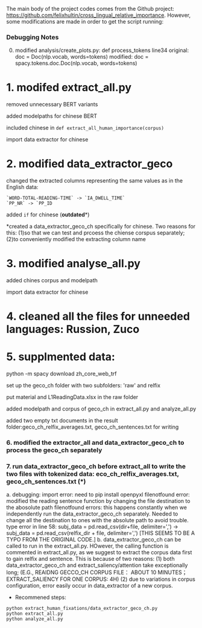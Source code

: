 The main body of the project codes comes from the Github project: https://github.com/felixhultin/cross_lingual_relative_importance.
However, some modifications are made in order to get the script running:
### Debugging Notes
0. modified analysis/create_plots.py: def process_tokens
line34
original:
doc = Doc(nlp.vocab, words=tokens)
modified:
doc = spacy.tokens.doc.Doc(nlp.vocab, words=tokens)


# 1. modifed extract_all.py
  removed unnecessary BERT variants
  
  added modelpaths for chinese BERT
  
  included chinese in `def extract_all_human_importance(corpus)`
  
  import data extractor for chinese

# 2. modified data_extractor_geco
  changed the extracted columns representing the same values as in the English data:
  
    `WORD-TOTAL-READING-TIME` -> `IA_DWELL_TIME`
    `PP_NR` -> `PP_ID
    
  added `if` for chinese (**outdated***)
  
  *created a data_extractor_geco_ch specifically for chinese. Two reasons for  this:
    (1)so that we can test and prcoess the chiense corspus separately;
    (2)to conveniently modified the extracting column name

# 3. modified analyse_all.py
  added chines corpus and modelpath
  
  import data extractor for chinese

# 4. cleaned all the files for unneeded languages: Russion, Zuco

# 5. supplmented data:
  python -m spacy download zh_core_web_trf
  
  set up the geco_ch folder with two subfolders: 'raw' and relfix
  
  put material and L1ReadingData.xlsx in the raw folder
  
  added modelpath and corpus of geco_ch in extract_all.py and analyze_all.py
  
  added two empty txt documents in the result folder:geco_ch_relfix_averages.txt, geco_ch_sentences.txt for writing
  

### 6. modified the extractor_all and data_extractor_geco_ch to process the geco_ch separately

### 7. run data_extractor_geco_ch before extract_all to write the two files with tokenized data: eco_ch_relfix_averages.txt, geco_ch_sentences.txt (*)

  a. debugging: 
    import error: need to pip install openpyxl
    filenotfound error: modified the reading sentence function by changing the file destination to the abosolute path
    filenotfound errors: this happens constantly when we independently run the data_extractor_geco_ch separately. Needed to change all the destination to ones with the absolute path to avoid trouble.
    type error in line 58:  subj_data = pd.read_csv(dir+file, delimiter=',') -> subj_data = pd.read_csv(relfix_dir + file, delimiter=',') [THIS SEEMS TO BE A TYPO FROM THE ORIGINAL CODE.]
  b. data_extractor_geco_ch can be called to run in the extract_all.py. HOwever, the calling function is commented in extract_all.py, as we suggest to extract the corpus data first to gain relfix and sentence. This is because of two reasons:
    (1) both data_extractor_geco_ch and extract_saliency/attention take exceptionally long; (E.G., REAIDNG GECCO_CH CORPUS FILE： ABOUT 10 MINUTES； EXTRACT_SALIENCY FOR ONE CORPUS: 4H)
    (2) due to variations in corpus configuration, error easily occur in data_extractor of a new corpus.
    
- Recommened steps:

```
python extract_human_fixations/data_extractor_geco_ch.py
python extract_all.py
python analyze_all.py
```
